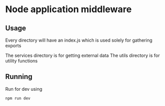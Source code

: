 # Node application middleware

## Usage

Every directory will have an index.js which is used solely for gathering exports

The services directory is for getting external data
The utils directory is for utility functions

## Running

Run for dev using
```
npm run dev
```